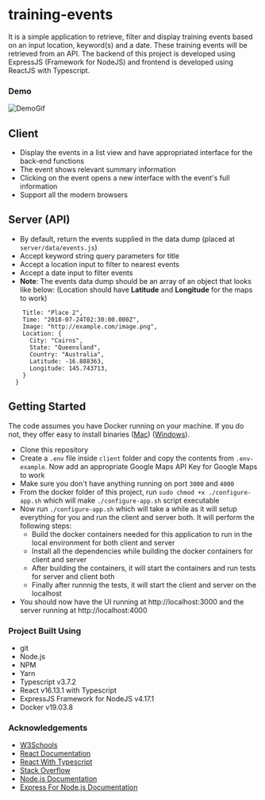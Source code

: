 # training-events
It is a simple application to retrieve, filter and display training events based on an input location, keyword(s) and a date. These training events will be retrieved from an API. The backend of this project is developed using ExpressJS (Framework for NodeJS) and frontend is developed using ReactJS with Typescript.

### Demo

![DemoGif](demo.gif?raw=true "Gif")

## Client

- Display the events in a list view and have appropriated interface for the back-end functions
- The event shows relevant summary information
- Clicking on the event opens a new interface with the event's full information
- Support all the modern browsers

## Server (API)

- By default, return the events supplied in the data dump (placed at `server/data/events.js`)
- Accept keyword string query parameters for title
- Accept a location input to filter to nearest events
- Accept a date input to filter events
- **Note**: The events data dump should be an array of an object that looks like below: (Location should have **Latitude** and **Longitude** for the maps to work) 
```{
    Title: "Place 2",
    Time: "2018-07-24T02:30:00.000Z",
    Image: "http://example.com/image.png",
    Location: {
      City: "Cairns",
      State: "Queensland",
      Country: "Australia",
      Latitude: -16.888363,
      Longitude: 145.743713,
    }
  }
  ```


## Getting Started

The code assumes you have Docker running on your machine.  If you do not, they offer easy to install binaries ([Mac](https://docs.docker.com/docker-for-mac/install/)) ([Windows](https://docs.docker.com/docker-for-windows/install/)).

- Clone this repository
- Create a `.env` file inside `client` folder and copy the contents from `.env-example`. Now add an appropriate Google Maps API Key for Google Maps to work 
- Make sure you don't have anything running on port `3000` and `4000`
- From the docker folder of this project, run `sudo chmod +x ./configure-app.sh` which will make `./configure-app.sh` script executable
- Now run `./configure-app.sh` which will take a while as it will setup everything for you and run the client and server both. It will perform the following steps: 
    - Build the docker containers needed for this application to run in the local environment for both client and server
    - Install all the dependencies while building the docker containers for client and server
    - After building the containers, it will start the containers and run tests for server and client both
    - Finally after runnnig the tests, it will start the client and server on the localhost
- You should now have the UI running at http://localhost:3000 and the server running at http://localhost:4000

### Project Built Using

- git
- Node.js
- NPM
- Yarn
- Typescript v3.7.2
- React v16.13.1 with Typescript
- ExpressJS Framework for NodeJS v4.17.1
- Docker v19.03.8

### Acknowledgements

- [W3Schools](https://www.w3schools.com/)
- [React Documentation](https://reactjs.org/docs/getting-started.html)
- [React With Typescript](https://create-react-app.dev/docs/adding-typescript/)
- [Stack Overflow](https://stackoverflow.com/)
- [Node.js Documentation](https://nodejs.org/docs/latest-v12.x/api/)
- [Express For Node.js Documentation](https://expressjs.com/en/api.html)